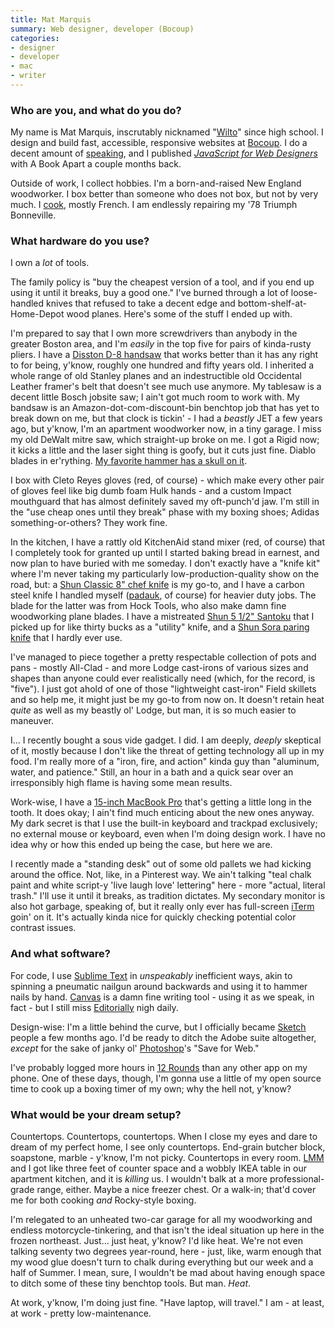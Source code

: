 ```yaml
---
title: Mat Marquis
summary: Web designer, developer (Bocoup)
categories:
- designer
- developer
- mac
- writer
---
```


### Who are you, and what do you do?

My name is Mat Marquis, inscrutably nicknamed "[Wilto](https://twitter.com/wilto "Mat's Twitter account.")" since high school. I design and build fast, accessible, responsive websites at [Bocoup](https://bocoup.com/ "An open source software consultancy."). I do a decent amount of [speaking](https://aneventapart.com/speakers/mat-marquis "Mat's talks at An Event Apart."), and I published [_JavaScript for Web Designers_](https://abookapart.com/products/javascript-for-web-designers "Mat's JavaScript book.") with A Book Apart a couple months back. 

Outside of work, I collect hobbies. I'm a born-and-raised New England woodworker. I box better than someone who does not box, but not by very much. I [cook](https://www.instagram.com/wiltomakesfood/ "Mat's food Instagram account."), mostly French. I am endlessly repairing my '78 Triumph Bonneville.

### What hardware do you use?

I own a _lot_ of tools.

The family policy is "buy the cheapest version of a tool, and if you end up using it until it breaks, buy a good one." I've burned through a lot of loose-handled knives that refused to take a decent edge and bottom-shelf-at-Home-Depot wood planes. Here's some of the stuff I ended up with.

I'm prepared to say that I own more screwdrivers than anybody in the greater Boston area, and I'm _easily_ in the top five for pairs of kinda-rusty pliers. I have a [Disston D-8 handsaw][d-8] that works better than it has any right to for being, y'know, roughly one hundred and fifty years old. I inherited a whole range of old Stanley planes and an indestructible old Occidental Leather framer's belt that doesn't see much use anymore. My tablesaw is a decent little Bosch jobsite saw; I ain't got much room to work with. My bandsaw is an Amazon-dot-com-discount-bin benchtop job that has yet to break down on me, but that clock is tickin' - I had a _beastly_ JET a few years ago, but y'know, I'm an apartment woodworker now, in a tiny garage. I miss my old DeWalt mitre saw, which straight-up broke on me. I got a Rigid now; it kicks a little and the laser sight thing is goofy, but it cuts just fine. Diablo blades in er'rything. [My favorite hammer has a skull on it](https://twitter.com/nodebotanist/status/574969717078769664 "A tweet about Mat's hammer with a skull on it.").

I box with Cleto Reyes gloves (red, of course) - which make every other pair of gloves feel like big dumb foam Hulk hands - and a custom Impact mouthguard that has almost definitely saved my oft-punch'd jaw. I'm still in the "use cheap ones until they break" phase with my boxing shoes; Adidas something-or-others? They work fine.

In the kitchen, I have a rattly old KitchenAid stand mixer (red, of course) that I completely took for granted up until I started baking bread in earnest, and now plan to have buried with me someday. I don't exactly have a "knife kit" where I'm never taking my particularly low-production-quality show on the road, but: a [Shun Classic 8" chef knife][classic-8-inch-chefs-knife] is my go-to, and I have a carbon steel knife I handled myself ([padauk](http://www.wood-database.com/wp-content/uploads/andaman-padauk-sealed-s.jpg "A image of the type of wood Mat used for his knife handle."), of course) for heavier duty jobs. The blade for the latter was from Hock Tools, who also make damn fine woodworking plane blades. I have a mistreated [Shun 5 1/2" Santoku][classic-5.5-inch-santoku-knife] that I picked up for like thirty bucks as a "utility" knife, and a [Shun Sora paring knife][sora-3.5-inch-paring-knife] that I hardly ever use.

I've managed to piece together a pretty respectable collection of pots and pans - mostly All-Clad - and more Lodge cast-irons of various sizes and shapes than anyone could ever realistically need (which, for the record, is "five"). I just got ahold of one of those "lightweight cast-iron" Field skillets and so help me, it might just be my go-to from now on. It doesn't retain heat _quite_ as well as my beastly ol' Lodge, but man, it is so much easier to maneuver.

I... I recently bought a sous vide gadget. I did. I am deeply, _deeply_ skeptical of it, mostly because I don't like the threat of getting technology all up in my food. I'm really more of a "iron, fire, and action" kinda guy than "aluminum, water, and patience." Still, an hour in a bath and a quick sear over an irresponsibly high flame is having some mean results.

Work-wise, I have a [15-inch MacBook Pro][macbook-pro] that's getting a little long in the tooth. It does okay; I ain't find much enticing about the new ones anyway. My dark secret is that I use the built-in keyboard and trackpad exclusively; no external mouse or keyboard, even when I'm doing design work. I have no idea why or how this ended up being the case, but here we are.

I recently made a "standing desk" out of some old pallets we had kicking around the office. Not, like, in a Pinterest way. We ain't talking "teal chalk paint and white script-y 'live laugh love' lettering" here - more "actual, literal trash." I'll use it until it breaks, as tradition dictates. My secondary monitor is also hot garbage, speaking of, but it really only ever has full-screen [iTerm][iterm2] goin' on it. It's actually kinda nice for quickly checking potential color contrast issues.

### And what software?

For code, I use [Sublime Text][sublime-text] in _unspeakably_ inefficient ways, akin to spinning a pneumatic nailgun around backwards and using it to hammer nails by hand. [Canvas][] is a damn fine writing tool - using it as we speak, in fact - but I still miss [Editorially][] nigh daily. 

Design-wise: I'm a little behind the curve, but I officially became [Sketch][] people a few months ago. I'd be ready to ditch the Adobe suite altogether, _except_ for the sake of janky ol' [Photoshop][]'s "Save for Web."

I've probably logged more hours in [12 Rounds][12-rounds-ios] than any other app on my phone. One of these days, though, I'm gonna use a little of my open source time to cook up a boxing timer of my own; why the hell not, y'know?

### What would be your dream setup?

Countertops. Countertops, countertops. When I close my eyes and dare to dream of my perfect home, I see only countertops. End-grain butcher block, soapstone, marble - y'know, I'm not picky. Countertops in every room. [LMM](https://twitter.com/redsesame "Lisa's Twitter account.") and I got like three feet of counter space and a wobbly IKEA table in our apartment kitchen, and it is _killing_ us. I wouldn't balk at a more professional-grade range, either. Maybe a nice freezer chest. Or a walk-in; that'd cover me for both cooking _and_ Rocky-style boxing.

I'm relegated to an unheated two-car garage for all my woodworking and endless motorcycle-tinkering, and that isn't the ideal situation up here in the frozen northeast. Just... just heat, y'know? I'd like heat. We're not even talking seventy two degrees year-round, here - just, like, warm enough that my wood glue doesn't turn to chalk during everything but our week and a half of Summer. I mean, sure, I wouldn't be mad about having enough space to ditch some of these tiny benchtop tools. But man. _Heat_.

At work, y'know, I'm doing just fine. "Have laptop, will travel." I am - at least, at work - pretty low-maintenance.

[12-rounds-ios]: https://itunes.apple.com/us/app/12-rounds-boxing-timer-mma/id865732243 "A boxing timer app."
[canvas]: https://usecanvas.com "A service for writing and sharing realtime Markdown documents."
[classic-5.5-inch-santoku-knife]: https://www.amazon.com/Shun-Classic-Santoku-Knife-2-Inch/dp/B000QEGFR2 "A knife."
[classic-8-inch-chefs-knife]: https://www.amazon.com/Shun-DM0706-Classic-8-Inch-Chefs/dp/B0000Y7KNQ "A knife."
[d-8]: http://www.disstonianinstitute.com/d8page.html "A handsaw."
[editorially]: http://web.archive.org/web/20130806043131/https://editorially.com/ "A web-based collaborative text editor."
[iterm2]: https://iterm2.com/ "An alternative terminal application for Mac OS X."
[macbook-pro]: https://www.apple.com/macbook-pro/ "A laptop."
[photoshop]: https://www.adobe.com/products/photoshop.html "A bitmap image editor."
[sketch]: https://www.sketchapp.com/ "A vector drawing application for Mac OS X."
[sora-3.5-inch-paring-knife]: https://www.amazon.com/Shun-VB0700-Paring-Knife-2-Inch/dp/B00BQ83CBY "A knife."
[sublime-text]: http://www.sublimetext.com/ "A coder's text editor."
